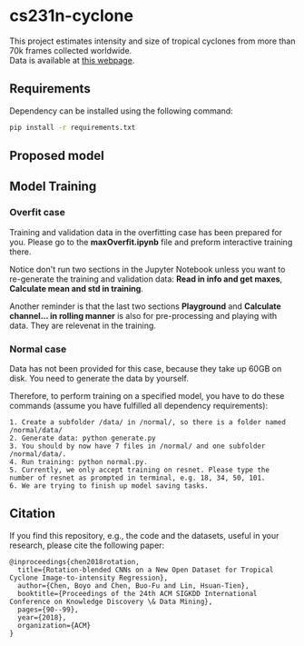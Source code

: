 # cs231n-cyclone

This project estimates intensity and size of tropical cyclones from more than 70k frames collected worldwide.<br>
Data is available at [this webpage](https://www.csie.ntu.edu.tw/~htlin/program/TCIR/).


## Requirements

Dependency can be installed using the following command:
```bash
pip install -r requirements.txt
```

## Proposed model

## Model Training

### Overfit case
Training and validation data in the overfitting case has been prepared for you. Please go to the **maxOverfit.ipynb** file and preform interactive training there.

Notice don't run two sections in the Jupyter Notebook unless you want to re-generate the training and validation data: **Read in info and get maxes**, **Calculate mean and std in training**.

Another reminder is that the last two sections **Playground** and **Calculate channel... in rolling manner** is also for pre-processing and playing with data. They are relevenat in the training.

### Normal case
Data has not been provided for this case, because they take up 60GB on disk. You need to generate the data by yourself.

Therefore, to perform training on a specified model, you have to do these commands (assume you have fulfilled all dependency requirements):

```
1. Create a subfolder /data/ in /normal/, so there is a folder named /normal/data/
2. Generate data: python generate.py
3. You should by now have 7 files in /normal/ and one subfolder /normal/data/.
4. Run training: python normal.py. 
5. Currently, we only accept training on resnet. Please type the number of resnet as prompted in terminal, e.g. 18, 34, 50, 101.
6. We are trying to finish up model saving tasks.
```

## Citation

If you find this repository, e.g., the code and the datasets, useful in your research, please cite the following paper:
```
@inproceedings{chen2018rotation,
  title={Rotation-blended CNNs on a New Open Dataset for Tropical Cyclone Image-to-intensity Regression},
  author={Chen, Boyo and Chen, Buo-Fu and Lin, Hsuan-Tien},
  booktitle={Proceedings of the 24th ACM SIGKDD International Conference on Knowledge Discovery \& Data Mining},
  pages={90--99},
  year={2018},
  organization={ACM}
}
```

